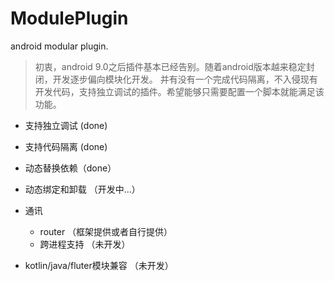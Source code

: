 # ModulePlugin
android modular plugin.

> 初衷，android 9.0之后插件基本已经告别。随着android版本越来稳定封闭，开发逐步偏向模块化开发。
> 并有没有一个完成代码隔离，不入侵现有开发代码，支持独立调试的插件。希望能够只需要配置一个脚本就能满足该功能。



* 支持独立调试 (done)

* 支持代码隔离 (done)
* 动态替换依赖（done）
* 动态绑定和卸载 （开发中...）
* 通讯
    * router （框架提供或者自行提供）
    * 跨进程支持 （未开发）
* kotlin/java/fluter模块兼容 （未开发）
